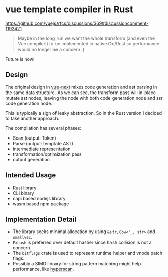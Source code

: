 # vue template compiler in Rust

https://github.com/vuejs/rfcs/discussions/369#discussioncomment-1192421

> Maybe in the long run we want the whole transform (and even the Vue compiler!) to be implemented in native Go/Rust so performance would no longer be a concern ;)

Future is now!

## Design

The original design in [vue-next](https://github.com/vuejs/vue-next/blob/master/packages/compiler-core/src/ast.ts) mixes
code generation and ast parsing in the same data structure. As we can see, the transform pass will in-place mutate ast nodes,
leaving the node with both code generation node and ssr code generation node.

This is typically a sign of leaky abstraction.
So in the Rust version I decided to take another approach.

The compilation has several phases:
* Scan (output: Token)
* Parse (output: template AST)
* intermediate representation
* transformation/optimization pass
* output generation

## Intended Usage

* Rust library
* CLI binary
* napi based nodejs library
* wasm based npm package

## Implementation Detail

* The library seeks minimal allocation by using `&str`, `Cow<'_, str>` and `smallvec`.
* `Fxhash` is preferred over default hasher since hash collision is not a concern.
* The `bitflags` crate is used to represent runtime helper and vnode patch flags.
* Possibly a SIMD library for string pattern matching might help performance, like [hyperscan](http://intel.github.io/hyperscan).
